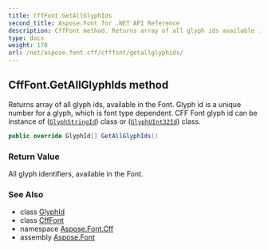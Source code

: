 ```yaml
---
title: CffFont.GetAllGlyphIds
second_title: Aspose.Font for .NET API Reference
description: CffFont method. Returns array of all glyph ids available in the Font. Glyph id is a unique number for a glyph which is font type dependent. CFF Font glyph id can be instance of GlyphStringId class or GlyphUInt32Id class
type: docs
weight: 170
url: /net/aspose.font.cff/cfffont/getallglyphids/
---
```

## CffFont.GetAllGlyphIds method

Returns array of all glyph ids, available in the Font. Glyph id is a unique number for a glyph, which is font type dependent. CFF Font glyph id can be instance of ([`GlyphStringId`](../../../aspose.font.glyphs/glyphstringid/)) class or ([`GlyphUInt32Id`](../../../aspose.font.glyphs/glyphuint32id/)) class.

```csharp
public override GlyphId[] GetAllGlyphIds()
```

### Return Value

All glyph identifiers, available in the Font.

### See Also

* class [GlyphId](../../../aspose.font.glyphs/glyphid/)
* class [CffFont](../)
* namespace [Aspose.Font.Cff](../../../aspose.font.cff/)
* assembly [Aspose.Font](../../../)


